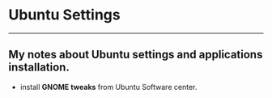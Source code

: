 # Ubuntu Settings
---
## My notes about Ubuntu settings and applications installation.

* install **GNOME tweaks** from Ubuntu Software center.
